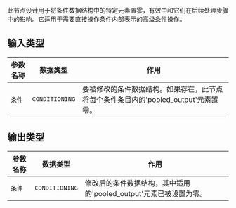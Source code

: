 此节点设计用于将条件数据结构中的特定元素置零，有效中和它们在后续处理步骤中的影响。它适用于需要直接操作条件内部表示的高级条件操作。

## 输入类型

| 参数名称 | 数据类型 | 作用 |
| --- | --- | --- |
| `条件` | `CONDITIONING` | 要被修改的条件数据结构。如果存在，此节点将每个条件条目内的'pooled_output'元素置零。 |

## 输出类型

| 参数名称 | 数据类型 | 作用 |
| --- | --- | --- |
| `条件` | `CONDITIONING` | 修改后的条件数据结构，其中适用的'pooled_output'元素已被设置为零。 |
